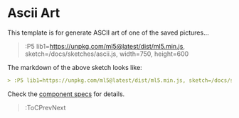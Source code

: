 # Ascii Art

This template is for generate ASCII art of one of the saved pictures...

> :P5 lib1=https://unpkg.com/ml5@latest/dist/ml5.min.js, sketch=/docs/sketches/ascii.js, width=750, height=600

The markdown of the above sketch looks like:

```md
> :P5 lib1=https://unpkg.com/ml5@latest/dist/ml5.min.js, sketch=/docs/sketches/ascii.js, width=750, height=600
```

Check the [component specs](/docs/snippets/component) for details.

> :ToCPrevNext